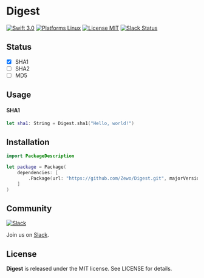 Digest
========

[![Swift 3.0](https://img.shields.io/badge/Swift-3.0-orange.svg?style=flat)](https://developer.apple.com/swift/)
[![Platforms Linux](https://img.shields.io/badge/Platforms-Linux-lightgray.svg?style=flat)](https://developer.apple.com/swift/)
[![License MIT](https://img.shields.io/badge/License-MIT-blue.svg?style=flat)](https://tldrlegal.com/license/mit-license)
[![Slack Status](https://zewo-slackin.herokuapp.com/badge.svg)](http://slack.zewo.io)

## Status

- [x] SHA1
- [ ] SHA2
- [ ] MD5

## Usage

#### SHA1

```swift
let sha1: String = Digest.sha1("Hello, world!")
```

## Installation

```swift
import PackageDescription

let package = Package(
	dependencies: [
		.Package(url: "https://github.com/Zewo/Digest.git", majorVersion: 0, minor: 0)
	]
)

```

## Community

[![Slack](http://s13.postimg.org/ybwy92ktf/Slack.png)](http://slack.zewo.io)

Join us on [Slack](http://slack.zewo.io).

License
-------

**Digest** is released under the MIT license. See LICENSE for details.
